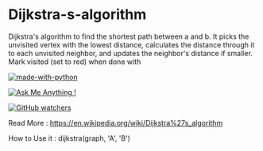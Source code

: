 # Dijkstra-s-algorithm
Dijkstra's algorithm to find the shortest path between a and b. 
It picks the unvisited vertex with the lowest distance, calculates the distance through it to each unvisited neighbor, and updates the neighbor's distance if smaller. Mark visited (set to red) when done with

[![made-with-python](https://img.shields.io/badge/Made%20with-Python-1f425f.svg)](https://www.python.org/)

[![Ask Me Anything !](https://img.shields.io/badge/Ask%20me-anything-1abc9c.svg)](https://GitHub.com/FaridMoghadam)

[![GitHub watchers](https://badgen.net/github/watchers/Naereen/Strapdown.js/)](https://GitHub.com/Naereen/StrapDown.js/watchers/)



Read More : 
https://en.wikipedia.org/wiki/Dijkstra%27s_algorithm


How to Use it : 
dijkstra(graph, 'A', 'B')



